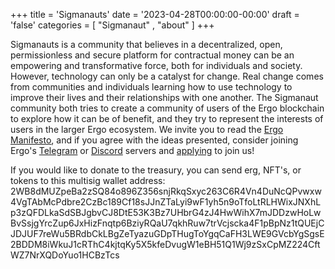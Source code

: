 +++
title = 'Sigmanauts'
date = '2023-04-28T00:00:00-00:00'
draft = 'false'
categories = [ "Sigmanaut" , "about" ]
+++

Sigmanauts is a community that believes in a decentralized, open, permissionless and secure platform for contractual money can be an empowering and transformative force, both for individuals and society. However, technology can only be a catalyst for change. Real change comes from communities and individuals learning how to use technology to improve their lives and their relationships with one another. The Sigmanaut community both tries to create a community of users of the Ergo blockchain to explore how it can be of benefit, and they try to represent the interests of users in the larger Ergo ecosystem. We invite you to read the [Ergo Manifesto](https://ergoplatform.org/en/blog/2021-04-26-the-ergo-manifesto/), and if you agree with the ideas presented, consider joining Ergo's [Telegram](https://t.me/Ergo_Chats) or [Discord](https://discord.gg/RC8M4Bkgsy) servers and [applying](../application) to join us!

If you would like to donate to the treasury, you can send erg, NFT's, or tokens to this multisig wallet address: 2WB8dMUZpeBa2zSQ84o896Z356snjRkqSxyc263C6R4Vn4DuNcQPvwxw4VgTAbMcPdbre2CzBc189Cf18sJJnZTaLyi9wF1yh5n9oTfoLtRLHWixJNXhLp3zQFDLkaSdSBJgbvCJ8DtE53K3Bz7UHbrG4zJ4HwWihX7mJDDzwHoLwBvSsjgYrcZup6JxHizFnqtp6BziyRQaU7qkhRuw7trVcjscka4F1pBpNz1tQUEjCJDJUF7reWu5BRdbCkLBgZeTyazuGDpTHugToYgqCaFH3LWE9GVcbYgSgsE2BDDM8iWkuJ1cRThC4kjtqKy5X5kfeDvugW1eBH51Q1Wj9zSxCpMZ224CftWZ7NrXQDoYuo1HCBzTcs
